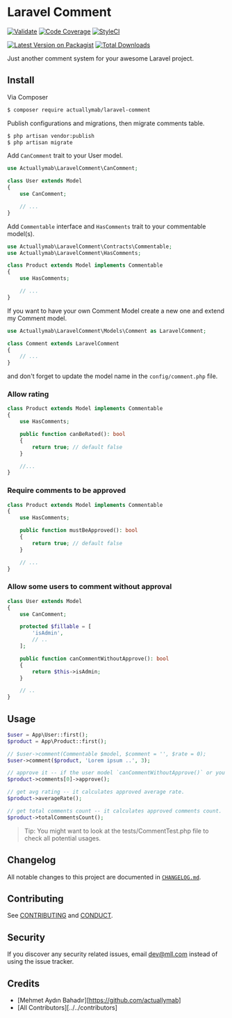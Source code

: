 # Laravel Comment

[![Validate](https://github.com/mll-lab/laravel-comment/workflows/Validate/badge.svg)](https://github.com/mll-lab/laravel-comment/actions)
[![Code Coverage](https://codecov.io/gh/mll-lab/laravel-comment/branch/master/graph/badge.svg)](https://codecov.io/gh/mll-lab/laravel-comment)
[![StyleCI](https://github.styleci.io/repos/376801814/shield?branch=master&style=flat)](https://github.styleci.io/repos/376801814)

[![Latest Version on Packagist](https://img.shields.io/packagist/v/mll-lab/laravel-comment.svg?style=flat-square)](https://packagist.org/packages/mll-lab/laravel-comment)
[![Total Downloads](https://img.shields.io/packagist/dt/mll-lab/laravel-comment.svg?style=flat-square)](https://packagist.org/packages/mll-lab/laravel-comment)

Just another comment system for your awesome Laravel project.

## Install

Via Composer

```bash
$ composer require actuallymab/laravel-comment
```

Publish configurations and migrations, then migrate comments table.

```bash
$ php artisan vendor:publish
$ php artisan migrate
```

Add `CanComment` trait to your User model.

```php
use Actuallymab\LaravelComment\CanComment;

class User extends Model
{
    use CanComment;

    // ...
}

```

Add `Commentable` interface and `HasComments` trait to your commentable model(s).

```php
use Actuallymab\LaravelComment\Contracts\Commentable;
use Actuallymab\LaravelComment\HasComments;

class Product extends Model implements Commentable
{
    use HasComments;

    // ...
}
```

If you want to have your own Comment Model create a new one and extend my Comment model.

```php
use Actuallymab\LaravelComment\Models\Comment as LaravelComment;

class Comment extends LaravelComment
{
    // ...
}
```

and don't forget to update the model name in the `config/comment.php` file.

### Allow rating

```php
class Product extends Model implements Commentable
{
    use HasComments;

    public function canBeRated(): bool
    {
        return true; // default false
    }

    //...
}
```

### Require comments to be approved

```php
class Product extends Model implements Commentable
{
    use HasComments;

    public function mustBeApproved(): bool
    {
        return true; // default false
    }

    // ...
}
```

### Allow some users to comment without approval

```php
class User extends Model
{
    use CanComment;

    protected $fillable = [
        'isAdmin',
        // ..
    ];

    public function canCommentWithoutApprove(): bool
    {
        return $this->isAdmin;
    }

    // ..
}
```

## Usage

```php
$user = App\User::first();
$product = App\Product::first();

// $user->comment(Commentable $model, $comment = '', $rate = 0);
$user->comment($product, 'Lorem ipsum ..', 3);

// approve it -- if the user model `canCommentWithoutApprove()` or you don't use `mustBeApproved()`, it is not necessary
$product->comments[0]->approve();

// get avg rating -- it calculates approved average rate.
$product->averageRate();

// get total comments count -- it calculates approved comments count.
$product->totalCommentsCount();
```

> Tip: You might want to look at the tests/CommentTest.php file to check all potential usages.

## Changelog

All notable changes to this project are documented in [`CHANGELOG.md`](CHANGELOG.md).

## Contributing

See [CONTRIBUTING](CONTRIBUTING.md) and [CONDUCT](CONDUCT.md).

## Security

If you discover any security related issues, email dev@mll.com instead of using the issue tracker.

## Credits

- [Mehmet Aydın Bahadır][https://github.com/actuallymab]
- [All Contributors][../../contributors]
